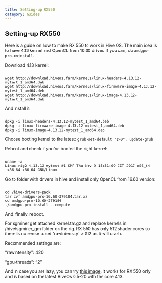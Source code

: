 ```yaml
---
title: Setting-up RX550
category: Guides
---
```


## Setting-up RX550

Here is a guide on how to make RX 550 to work in Hive OS. The main idea is to have 4.13 kernel and OpenCL from 16.60 driver. If you can, do `amdgpu-pro-uninstall`.

Download 4.13 kernel:
<pre><code>
wget http://download.hiveos.farm/kernels/linux-headers-4.13.12-mytest_1_amd64.deb
wget http://download.hiveos.farm/kernels/linux-firmware-image-4.13.12-mytest_1_amd64.deb
wget http://download.hiveos.farm/kernels/linux-image-4.13.12-mytest_1_amd64.deb
</code></pre>
And install it:
<pre><code>
dpkg -i linux-headers-4.13.12-mytest_1_amd64.deb
dpkg -i linux-firmware-image-4.13.12-mytest_1_amd64.deb
dpkg -i linux-image-4.13.12-mytest_1_amd64.deb
</code></pre>

Choose booting kernel to the latest:
`grub-set-default "1>0"; update-grub`

Reboot and check if you’ve booted the right kernel:
<pre><code>
uname -a
Linux rig2 4.13.12-mytest #1 SMP Thu Nov 9 15:31:09 EET 2017 x86_64
 x86_64 x86_64 GNU/Linux
</code></pre>
Go to folder with drivers in hive and install only OpenCL from 16.60 version:
<pre><code>
cd /hive-drivers-pack
tar xvf amdgpu-pro-16.60-379184.tar.xz
cd amdgpu-pro-16.60-379184
./amdgpu-pro-install --compute
</code></pre>
And, finally, reboot.

For sgminer get attached kernel.tar.gz and replace kernels in /hive/sgminer_gm folder on the rig. RX 550 has only 512 shader cores so there is no sense to set 'rawintensity' > 512 as it will crash.

Recommended settings are:

“rawintensity”: 420

“gpu-threads”: “2”

And in case you are lazy, you can try [this image](http://193.111.83.51/test/hive-0.5-20-rx550_sgminer.zip). It works for RX 550 only and is based on the latest HiveOs 0.5-20 with the core 4.13.
